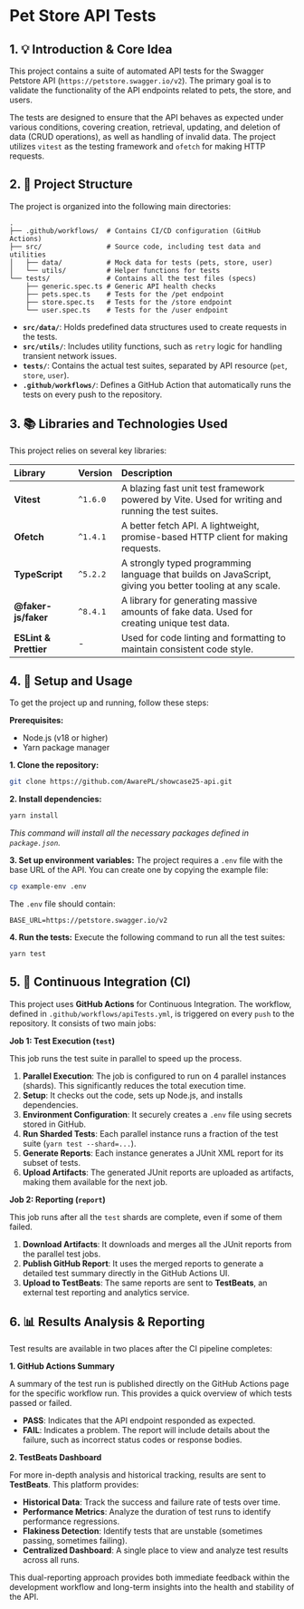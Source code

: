# Pet Store API Tests

## 1. 💡 Introduction & Core Idea

This project contains a suite of automated API tests for the Swagger Petstore API (`https://petstore.swagger.io/v2`). The primary goal is to validate the functionality of the API endpoints related to pets, the store, and users.

The tests are designed to ensure that the API behaves as expected under various conditions, covering creation, retrieval, updating, and deletion of data (CRUD operations), as well as handling of invalid data. The project utilizes `vitest` as the testing framework and `ofetch` for making HTTP requests.

## 2. 📁 Project Structure

The project is organized into the following main directories:

```
.
├── .github/workflows/  # Contains CI/CD configuration (GitHub Actions)
├── src/                # Source code, including test data and utilities
│   ├── data/           # Mock data for tests (pets, store, user)
│   └── utils/          # Helper functions for tests
└── tests/              # Contains all the test files (specs)
    ├── generic.spec.ts # Generic API health checks
    ├── pets.spec.ts    # Tests for the /pet endpoint
    ├── store.spec.ts   # Tests for the /store endpoint
    └── user.spec.ts    # Tests for the /user endpoint
```

- **`src/data/`**: Holds predefined data structures used to create requests in the tests.
- **`src/utils/`**: Includes utility functions, such as `retry` logic for handling transient network issues.
- **`tests/`**: Contains the actual test suites, separated by API resource (`pet`, `store`, `user`).
- **`.github/workflows/`**: Defines a GitHub Action that automatically runs the tests on every push to the repository.

## 3. 📚 Libraries and Technologies Used

This project relies on several key libraries:

| Library               | Version  | Description                                                                                              |
| :-------------------- | :------- | :------------------------------------------------------------------------------------------------------- |
| **Vitest**            | `^1.6.0` | A blazing fast unit test framework powered by Vite. Used for writing and running the test suites.        |
| **Ofetch**            | `^1.4.1` | A better fetch API. A lightweight, promise-based HTTP client for making requests.                        |
| **TypeScript**        | `^5.2.2` | A strongly typed programming language that builds on JavaScript, giving you better tooling at any scale. |
| **@faker-js/faker**   | `^8.4.1` | A library for generating massive amounts of fake data. Used for creating unique test data.               |
| **ESLint & Prettier** | -        | Used for code linting and formatting to maintain consistent code style.                                  |

## 4. 🚀 Setup and Usage

To get the project up and running, follow these steps:

**Prerequisites:**

- Node.js (v18 or higher)
- Yarn package manager

**1. Clone the repository:**

```bash
git clone https://github.com/AwarePL/showcase25-api.git
```

**2. Install dependencies:**

```bash
yarn install
```

_This command will install all the necessary packages defined in `package.json`._

**3. Set up environment variables:**
The project requires a `.env` file with the base URL of the API. You can create one by copying the example file:

```bash
cp example-env .env
```

The `.env` file should contain:

```
BASE_URL=https://petstore.swagger.io/v2
```

**4. Run the tests:**
Execute the following command to run all the test suites:

```bash
yarn test
```

## 5. 🔄 Continuous Integration (CI)

This project uses **GitHub Actions** for Continuous Integration. The workflow, defined in `.github/workflows/apiTests.yml`, is triggered on every `push` to the repository. It consists of two main jobs:

**Job 1: Test Execution (`test`)**

This job runs the test suite in parallel to speed up the process.

1.  **Parallel Execution**: The job is configured to run on 4 parallel instances (shards). This significantly reduces the total execution time.
2.  **Setup**: It checks out the code, sets up Node.js, and installs dependencies.
3.  **Environment Configuration**: It securely creates a `.env` file using secrets stored in GitHub.
4.  **Run Sharded Tests**: Each parallel instance runs a fraction of the test suite (`yarn test --shard=...`).
5.  **Generate Reports**: Each instance generates a JUnit XML report for its subset of tests.
6.  **Upload Artifacts**: The generated JUnit reports are uploaded as artifacts, making them available for the next job.

**Job 2: Reporting (`report`)**

This job runs after all the `test` shards are complete, even if some of them failed.

1.  **Download Artifacts**: It downloads and merges all the JUnit reports from the parallel test jobs.
2.  **Publish GitHub Report**: It uses the merged reports to generate a detailed test summary directly in the GitHub Actions UI.
3.  **Upload to TestBeats**: The same reports are sent to **TestBeats**, an external test reporting and analytics service.

## 6. 📊 Results Analysis & Reporting

Test results are available in two places after the CI pipeline completes:

**1. GitHub Actions Summary**

A summary of the test run is published directly on the GitHub Actions page for the specific workflow run. This provides a quick overview of which tests passed or failed.

- **PASS**: Indicates that the API endpoint responded as expected.
- **FAIL**: Indicates a problem. The report will include details about the failure, such as incorrect status codes or response bodies.

**2. TestBeats Dashboard**

For more in-depth analysis and historical tracking, results are sent to **TestBeats**. This platform provides:

- **Historical Data**: Track the success and failure rate of tests over time.
- **Performance Metrics**: Analyze the duration of test runs to identify performance regressions.
- **Flakiness Detection**: Identify tests that are unstable (sometimes passing, sometimes failing).
- **Centralized Dashboard**: A single place to view and analyze test results across all runs.

This dual-reporting approach provides both immediate feedback within the development workflow and long-term insights into the health and stability of the API.
